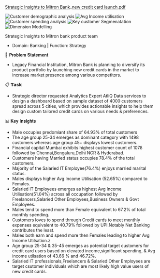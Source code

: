 [Strategic Insights to Mitron Bank_new credit card launch.pdf](https://github.com/user-attachments/files/21432226/Strategic.Insights.to.Mitron.Bank_new.credit.card.launch.pdf)


![Customer demographic analysis](https://github.com/user-attachments/assets/6612fb94-cd2d-4ff9-b231-8b1adb787762)
![Avg Income utilisation](https://github.com/user-attachments/assets/7c047169-e38b-4c36-a00f-f6a9a0932068)
![Customer spending analysis](https://github.com/user-attachments/assets/0777e086-59dd-4277-a33b-2ead325005b2)
![Key customer Segmenatation](https://github.com/user-attachments/assets/3fb8c10a-0e35-461d-8fed-3690c7f2b344)
![Dimension Modelling](https://github.com/user-attachments/assets/edf5d2d7-4f6e-4add-82b6-c7b744268b99)

Strategic Insights to Mitron bank product team
- Domain: Banking | Function: Strategy

📝 𝐏𝐫𝐨𝐛𝐥𝐞𝐦 𝐒𝐭𝐚𝐭𝐞𝐦𝐞𝐧𝐭 
-  Legacy Financial Institution, Mitron Bank is planning to diversify its product portfolio by launching new credit cards in the market to increase market presence among various competitors.

📋 𝗧𝗮𝘀𝗸 
 - Strategic director requested Analytics Expert AtliQ Data services to design a dashboard based on sample dataset of 4000 customers spread across 5 cities, which provides actionable insights to help them design custom tailored credit cards on various needs & preferences.

📊 𝐊𝐞𝐲 𝐈𝐧𝐬𝐢𝐠𝐡𝐭𝐬

- Male occupies predomiant share of 64.93% of total customers
- The age group 25-34 emerges as dominant category with 1498 customers whereas age group 45+ displays lowest customers.
- Financial capital Mumbai exhibits highest customer count of 1078 followed by Chennai,Bengaluru,Delhi NCR & Hyderabad.
- Customers having Married status occupies 78.4% of the total customers.
- Majority of the Salaried IT Employee(76.4%) enjoys married marital status.
- Males displays higher Avg Income Utilisation (52.65%) compared to Females.
- Salaried IT Employees emerges as highest Avg Income Utilisation(51.04%) across all occupation followed by Freelancers,Salaried Other Employees,Business Owners & Govt Employees.
- Males tend to spend more than Female equivalent to 67.2% of total monthly spending.
- Customers loves to spend through Credit cards to meet monthly expenses equivalent to 40.79% followed by UPI.Notably Net Banking contributes the least.
- Males both earn and spend more then Females leading to higher Avg Income Utilsation.z       
- Age group 25-34 & 35-45 emerges as potential target customers for credit card users based on elevated income,significant spending, & Avg income utilsation of 43.66 % and 46.72%.
- Salaried IT professionals,Freelancers & Salaried Other Employees are target csutomer individuals which are most likely high value users of new credit cards. 




